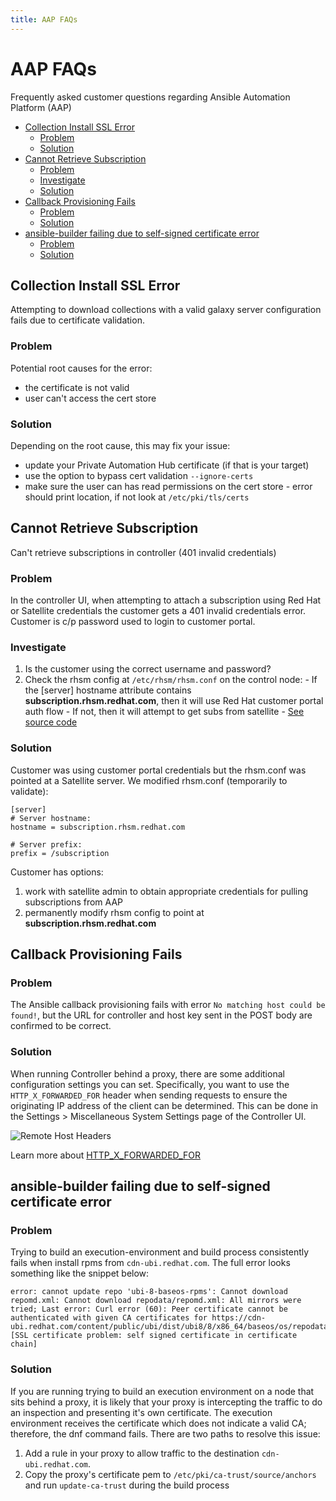 ```yaml
---
title: AAP FAQs
---
```

# AAP FAQs <!-- omit in toc -->

Frequently asked customer questions regarding Ansible Automation Platform (AAP)

- [Collection Install SSL Error](#collection-install-ssl-error)
	- [Problem](#problem)
	- [Solution](#solution)
- [Cannot Retrieve Subscription](#cannot-retrieve-subscription)
	- [Problem](#problem-1)
	- [Investigate](#investigate)
	- [Solution](#solution-1)
- [Callback Provisioning Fails](#callback-provisioning-fails)
	- [Problem](#problem-2)
	- [Solution](#solution-2)
- [ansible-builder failing due to self-signed certificate error](#ansible-builder-failing-due-to-self-signed-certificate-error)
	- [Problem](#problem-3)
	- [Solution](#solution-3)


## Collection Install SSL Error

Attempting to download collections with a valid galaxy server configuration fails due to certificate validation.

### Problem

Potential root causes for the error:

- the certificate is not valid
- user can't access the cert store

### Solution

Depending on the root cause, this may fix your issue:

- update your Private Automation Hub certificate (if that is your target)
- use the option to bypass cert validation `--ignore-certs`
- make sure the user can has read permissions on the cert store
		- error should print location, if not look at `/etc/pki/tls/certs`

## Cannot Retrieve Subscription

Can't retrieve subscriptions in controller (401 invalid credentials)

### Problem

In the controller UI, when attempting to attach a subscription using Red Hat or Satellite credentials the customer gets a 401 invalid credentials error. Customer is c/p password used to login to customer portal.

### Investigate

1.  Is the customer using the correct username and password?
2.  Check the rhsm config at `/etc/rhsm/rhsm.conf` on the control node:
		- If the \[server\] hostname attribute contains **subscription.rhsm.redhat.com**, then it will use Red Hat customer portal auth flow
		- If not, then it will attempt to get subs from satellite
		- [See source code](https://github.com/ansible/awx/blob/ac6a82eee41feb041ff3e4d16459d4b1a774175f/awx/main/utils/licensing.py)

### Solution

Customer was using customer portal credentials but the rhsm.conf was pointed at a Satellite server. We modified rhsm.conf (temporarily to validate):
```
[server]
# Server hostname:
hostname = subscription.rhsm.redhat.com

# Server prefix:
prefix = /subscription
```

Customer has options:

1. work with satellite admin to obtain appropriate credentials for pulling subscriptions from AAP
1. permanently modify rhsm config to point at **subscription.rhsm.redhat.com**

## Callback Provisioning Fails

### Problem

The Ansible callback provisioning fails with error `No matching host could be found!`, but the URL for controller and host key sent in the POST body are confirmed to be correct.

### Solution

When running Controller behind a proxy, there are some additional configuration settings you can set. Specifically, you want to use the `HTTP_X_FORWARDED_FOR` header when sending requests to ensure the originating IP address of the client can be determined. This can be done in the Settings > Miscellaneous System Settings page of the Controller UI.

![Remote Host Headers](/img/remote_host_headers.png)

Learn more about [HTTP_X_FORWARDED_FOR](https://developer.mozilla.org/en-US/docs/Web/HTTP/Headers/X-Forwarded-For)

## ansible-builder failing due to self-signed certificate error

### Problem

Trying to build an execution-environment and build process consistently fails when install rpms from `cdn-ubi.redhat.com`. The full error looks something like the snippet below:

```
error: cannot update repo 'ubi-8-baseos-rpms': Cannot download repomd.xml: Cannot download repodata/repomd.xml: All mirrors were tried; Last error: Curl error (60): Peer certificate cannot be authenticated with given CA certificates for https://cdn-ubi.redhat.com/content/public/ubi/dist/ubi8/8/x86_64/baseos/os/repodata/repomd.xml [SSL certificate problem: self signed certificate in certificate chain]
```

### Solution

If you are running trying to build an execution environment on a node that sits behind a proxy, it is likely that your proxy is intercepting the traffic to do an inspection and presenting it's own certificate. The execution environment receives the certificate which does not indicate a valid CA; therefore, the dnf command fails. There are two paths to resolve this issue:

1. Add a rule in your proxy to allow traffic to the destination `cdn-ubi.redhat.com`.
1. Copy the proxy's certificate pem to `/etc/pki/ca-trust/source/anchors` and run `update-ca-trust` during the build process